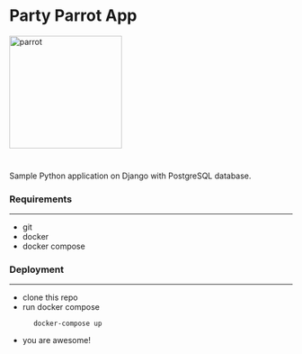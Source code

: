 <h1>Party Parrot App</h1>

<img src='media/images/party-parrot.gif' alt='parrot' height="200" width="200">
<br>
<br>
<h3></h3>

Sample Python application on Django with PostgreSQL database.

<h3>Requirements</h3>

____


- git
- docker
- docker compose

<h3>Deployment</h3>

____



- clone this repo
- run docker compose
```shell
      docker-compose up
```
- you are awesome!


